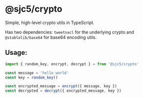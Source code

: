 # @sjc5/crypto

Simple, high-level crypto utils in TypeScript.

Has two dependencies:
`tweetnacl` for the underlying crypto and `@stablelib/base64` for base64 encoding utils.

## Usage:

```ts
import { random_key, encrypt, decrypt } = from '@sjc5/crypto'

const message = 'hello world'
const key = random_key()

const encrypted_message = encrypt({ message, key })
const decrypted = decrypt({ encrypted_message, key })
```
